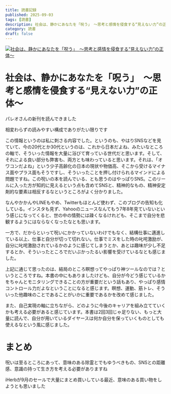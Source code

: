 ```yaml
---
title: 読書記録
published: 2025-09-03
tags: [読書]
description: 社会は、静かにあなたを「呪う」　～思考と感情を侵食する“見えない力”の正体～
category: 読書
draft: false
---
```


[![社会は、静かにあなたを「呪う」　～思考と感情を侵食する“見えない力”の正体～](https://m.media-amazon.com/images/I/71UXpTRVyCL._SY522_.jpg)](https://amzn.asia/d/7Fzf5IN)

# 社会は、静かにあなたを「呪う」　～思考と感情を侵食する“見えない力”の正体～

パレオさんの新刊を読んできました

相変わらずの読みやすい構成でありがたい限りです

この情報というのは私に刺さる内容でした。というのも、やはりSNSなどを見ていて、今の20代とか30代というのは、これから日本だよね、みたいなところの軸で、そういった情報を大量に浴びて育っている世代だと思います。そして、それによる良い部分も弊害も、両方とも味わっていると思います。それは、「オワコンだよね」という少子高齢化の日本の現状や物価高、そこから受けるマイナス面やプラス面もそうですし、そういったことを押し付けられるマインドによる問題ですね。この呪いの本を読んでいる、とも思うのはやっぱりSNS。このリールに入った方が知的に見えるという点も含めてSNSと、精神的なもの、精神安定剤的な要素は相反するなというところがよく分かりました。

なんやかかんやLINEもやめ、Twitterもほとんど使わず、このブログの告知も化している。インスタも見ず、Yahooのニュースなんてもう7年8年見ていないという感じになってくると、世の中の情勢には疎くなるけれども、そこまで自分を悲観するようにはならなくなったなとも思います。

一方で、だからといって呪いにかかっていないわけでもなく、結構仕事に邁進している以上、仕事と自分が切って切れない。仕事でミスをした時の叱咤激励が、自分に叱咤激励されているかのように感じてしまうとか、あとは趣味が少し不足するとか、そういったところでだいぶかったるい影響を受けているなとも感じました。

上記に通じて思ったのは、結局のところ瞑想ってやっぱり神ツールなのでは？というところですね。本書の中にもありましたけども、自分が今どう感じているかをちゃんとモニタリングできることの方が重要だという話もあり、やっぱり感情コントロール力だよなということになると感じます。瞑想、運動、筋トレ、そういった他趣味のことであることがいかに重要であるかを改めて感じました。

また、自己実現の軸に立ちながら、どのように今後のキャリアを組み立てていくかも考える必要があると感じています。本書は2回3回じゃ足りない、もっと大量に読んで、自分が用いているダイヤースは何か自分を保っていくものとしても使えるなという風に感じました。

# まとめ

呪いは至るところにあって、意味のある除霊とでもゆうべきもの、SNSとの距離感、意識の持って生き方を考える必要がありますね

iHerbが9月のセールで大量にまとめ買いしている最近、意味のある買い物をしようとも思いました
